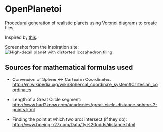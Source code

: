 OpenPlanetoi
============

Procedural generation of realistic planets using Voronoi diagrams to create tiles.

Inspired by [this](http://experilous.com/1/blog/post/procedural-planet-generation).

Screenshot from the inspiration site:
![High-detail planet with distorted icosahedron tiling](http://experilous.com/1/blog/2014-09-29-planet-high.png)


## Sources for mathematical formulas used ##

* Conversion of Sphere <-> Cartesian Coordinates: http://en.wikipedia.org/wiki/Spherical_coordinate_system#Cartesian_coordinates

* Length of a Great Circle segment: http://www.had2know.com/academics/great-circle-distance-sphere-2-points.html

* Finding the point at which two arcs intersect (if they do): http://www.boeing-727.com/Data/fly%20odds/distance.html
